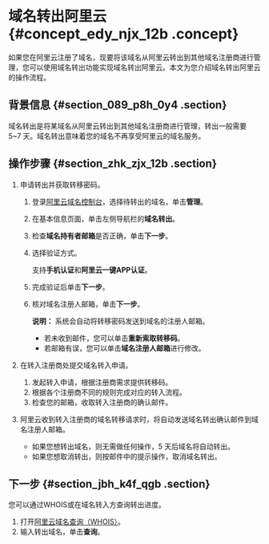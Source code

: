 # 域名转出阿里云 {#concept_edy_njx_12b .concept}

如果您在阿里云注册了域名，现要将该域名从阿里云转出到其他域名注册商进行管理，您可以使用域名转出功能实现域名转出阿里云。本文为您介绍域名转出阿里云的操作流程。

## 背景信息 {#section_089_p8h_0y4 .section}

域名转出是将某域名从阿里云转出到其他域名注册商进行管理，转出一般需要 5~7 天。域名转出意味着您的域名不再享受阿里云的域名服务。

## 操作步骤 {#section_zhk_zjx_12b .section}

1.  申请转出并获取转移密码。
    1.  登录[阿里云域名控制台](https://dc.console.aliyun.com)，选择待转出的域名，单击**管理**。
    2.  在基本信息页面，单击左侧导航栏的**域名转出**。
    3.  检查**域名持有者邮箱**是否正确，单击**下一步**。
    4.  选择验证方式。

        支持**手机认证**和**阿里云一键APP认证**。

    5.  完成验证后单击**下一步**。
    6.  核对域名注册人邮箱，单击**下一步**。

        **说明：** 系统会自动将转移密码发送到域名的注册人邮箱。

        -   若未收到邮件，您可以单击**重新索取转移码**。
        -   若邮箱有误，您可以单击**域名注册人邮箱**进行修改。
2.  在转入注册商处提交域名转入申请。
    1.  发起转入申请，根据注册商需求提供转移码。
    2.  根据各个注册商不同的规则完成对应的转入流程。
    3.  检查您的邮箱，收取转入注册商的确认邮件。
3.  阿里云收到转入注册商的域名转移请求时，将自动发送域名转出确认邮件到域名注册人邮箱。

    -   如果您想转出域名，则无需做任何操作，5 天后域名将自动转出。
    -   如果您想取消转出，则按邮件中的提示操作，取消域名转出。

## 下一步 {#section_jbh_k4f_qgb .section}

您可以通过WHOIS或在域名转入方查询转出进度。

1.  打开[阿里云域名查询（WHOIS）](https://www.alibabacloud.com/zh/whois)。
2.  输入转出域名，单击**查询**。

